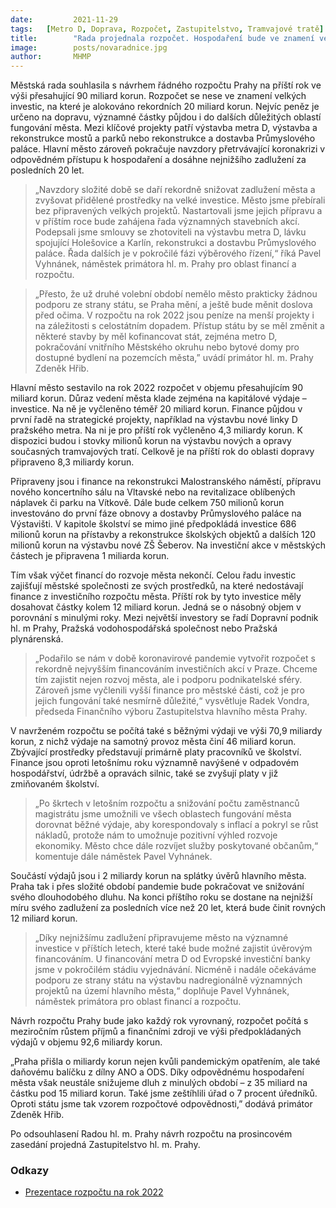 ```yaml
---
date:         2021-11-29
tags:	[Metro D, Doprava, Rozpočet, Zastupitelstvo, Tramvajové tratě]
title:        "Rada projednala rozpočet. Hospodaření bude ve znamení velkých investic a nízkého zadlužení"
image: 	      posts/novaradnice.jpg
author:       MHMP
---
```


Městská rada souhlasila s návrhem řádného rozpočtu Prahy na příští rok ve výši přesahující 90 miliard korun. Rozpočet se nese ve znamení velkých investic, na které je alokováno rekordních 20 miliard korun. Nejvíc peněz je určeno na dopravu, významné částky půjdou i do dalších důležitých oblastí fungování města. Mezi klíčové projekty patří výstavba metra D, výstavba a rekonstrukce mostů a parků nebo rekonstrukce a dostavba Průmyslového paláce. Hlavní město zároveň pokračuje navzdory přetrvávající koronakrizi v odpovědném přístupu k hospodaření a dosáhne nejnižšího zadlužení za posledních 20 let.

> „Navzdory složité době se daří rekordně snižovat zadlužení města a zvyšovat přidělené prostředky na velké investice. Město jsme přebírali bez připravených velkých projektů. Nastartovali jsme jejich přípravu a v příštím roce bude zahájena řada významných stavebních akcí. Podepsali jsme smlouvy se zhotoviteli na výstavbu metra D, lávku spojující Holešovice a Karlín, rekonstrukci a dostavbu Průmyslového paláce. Řada dalších je v pokročilé fázi výběrového řízení,“ říká Pavel Vyhnánek, náměstek primátora hl. m. Prahy pro oblast financí a rozpočtu.

> „Přesto, že už druhé volební období nemělo město prakticky žádnou podporu ze strany státu, se Praha mění, a ještě bude měnit doslova před očima. V rozpočtu na rok 2022 jsou peníze na menší projekty i na záležitosti s celostátním dopadem. Přístup státu by se měl změnit a některé stavby by měl kofinancovat stát, zejména metro D, pokračování vnitřního Městského okruhu nebo bytové domy pro dostupné bydlení na pozemcích města,” uvádí primátor hl. m. Prahy Zdeněk Hřib. 

Hlavní město sestavilo na rok 2022 rozpočet v objemu přesahujícím 90 miliard korun. Důraz vedení města klade zejména na kapitálové výdaje – investice. Na ně je vyčleněno téměř 20 miliard korun. Finance půjdou v první řadě na strategické projekty, například na výstavbu nové linky D pražského metra. Na ni je pro příští rok vyčleněno 4,3 miliardy korun. K dispozici budou i stovky milionů korun na výstavbu nových a opravy současných tramvajových tratí. Celkově je na příští rok do oblasti dopravy připraveno 8,3 miliardy korun.

Připraveny jsou i finance na rekonstrukci Malostranského náměstí, přípravu nového koncertního sálu na Vltavské nebo na revitalizace oblíbených náplavek či parku na Vítkově. Dále bude celkem 750 milionů korun investováno do první fáze obnovy a dostavby Průmyslového paláce na Výstavišti. V kapitole školství se mimo jiné předpokládá investice 686 milionů korun na přístavby a rekonstrukce školských objektů a dalších 120 milionů korun na výstavbu nové ZŠ Šeberov. Na investiční akce v městských částech je připravena 1 miliarda korun.

Tím však výčet financí do rozvoje města nekončí. Celou řadu investic zajišťují městské společnosti ze svých prostředků, na které nedostávají finance z investičního rozpočtu města. Příští rok by tyto investice měly dosahovat částky kolem 12 miliard korun. Jedná se o násobný objem v porovnání s minulými roky. Mezi největší investory se řadí Dopravní podnik hl. m Prahy, Pražská vodohospodářská společnost nebo Pražská plynárenská.

> „Podařilo se nám v době koronavirové pandemie vytvořit rozpočet s rekordně nejvyšším financováním investičních akcí v Praze. Chceme tím zajistit nejen rozvoj města, ale i podporu podnikatelské sféry. Zároveň jsme vyčlenili vyšší finance pro městské části, což je pro jejich fungování také nesmírně důležité,“ vysvětluje Radek Vondra, předseda Finančního výboru Zastupitelstva hlavního města Prahy.

V navrženém rozpočtu se počítá také s běžnými výdaji ve výši 70,9 miliardy korun, z nichž výdaje na samotný provoz města činí 46 miliard korun. Zbývající prostředky představují primárně platy pracovníků ve školství. Finance jsou oproti letošnímu roku významně navýšené v odpadovém hospodářství, údržbě a opravách silnic, také se zvyšují platy v již zmiňovaném školství.

> „Po škrtech v letošním rozpočtu a snižování počtu zaměstnanců magistrátu jsme umožnili ve všech oblastech fungování města dorovnat běžné výdaje, aby korespondovaly s inflací a pokryl se růst nákladů, protože nám to umožnuje pozitivní výhled rozvoje ekonomiky. Město chce dále rozvíjet služby poskytované občanům,“ komentuje dále náměstek Pavel Vyhnánek.

Součástí výdajů jsou i 2 miliardy korun na splátky úvěrů hlavního města. Praha tak i přes složité období pandemie bude pokračovat ve snižování svého dlouhodobého dluhu. Na konci příštího roku se dostane na nejnižší míru svého zadlužení za posledních více než 20 let, která bude činit rovných 12 miliard korun.

> „Díky nejnižšímu zadlužení připravujeme město na významné investice v příštích letech, které také bude možné zajistit úvěrovým financováním. U financování metra D od Evropské investiční banky jsme v pokročilém stádiu vyjednávání. Nicméně i nadále očekáváme podporu ze strany státu na výstavbu nadregionálně významných projektů na území hlavního města,“ doplňuje Pavel Vyhnánek, náměstek primátora pro oblast financí a rozpočtu.

Návrh rozpočtu Prahy bude jako každý rok vyrovnaný, rozpočet počítá s meziročním růstem příjmů a finančními zdroji ve výši předpokládaných výdajů v objemu 92,6 miliardy korun.

„Praha přišla o miliardy korun nejen kvůli pandemickým opatřením, ale také daňovému balíčku z dílny ANO a ODS. Díky odpovědnému hospodaření města však neustále snižujeme dluh z minulých období – z 35 miliard na částku pod 15 miliard korun. Také jsme zeštíhlili úřad o 7 procent úředníků. Oproti státu jsme tak vzorem rozpočtové odpovědnosti,” dodává primátor Zdeněk Hřib.

Po odsouhlasení Radou hl. m. Prahy návrh rozpočtu na prosincovém zasedání projedná Zastupitelstvo hl. m. Prahy.

### Odkazy 

* [Prezentace rozpočtu na rok 2022](/assets/pdf/rozp2022.pdf)
